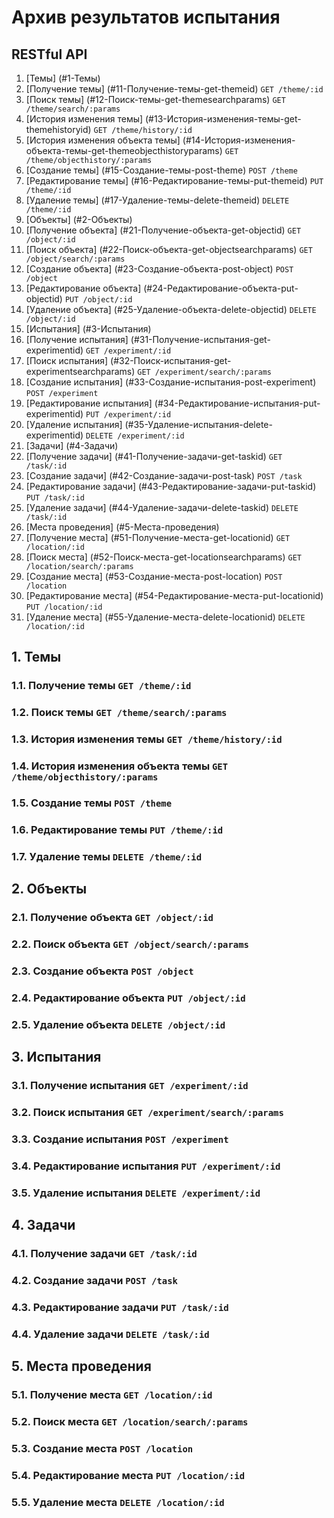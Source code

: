 # Архив результатов испытания


## RESTful API

1. [Темы] (#1-Темы)
  1. [Получение темы] (#11-Получение-темы-get-themeid) `GET /theme/:id`
  2. [Поиск темы] (#12-Поиск-темы-get-themesearchparams) `GET /theme/search/:params`
  3. [История изменения темы] (#13-История-изменения-темы-get-themehistoryid) `GET /theme/history/:id`
  4. [История изменения объекта темы] (#14-История-изменения-объекта-темы-get-themeobjecthistoryparams) `GET /theme/objecthistory/:params`
  5. [Создание темы] (#15-Создание-темы-post-theme) `POST /theme`
  6. [Редактирование темы] (#16-Редактирование-темы-put-themeid) `PUT /theme/:id`
  7. [Удаление темы] (#17-Удаление-темы-delete-themeid) `DELETE /theme/:id`
2. [Объекты] (#2-Объекты)
  1. [Получение объекта] (#21-Получение-объекта-get-objectid) `GET /object/:id`
  2. [Поиск объекта] (#22-Поиск-объекта-get-objectsearchparams) `GET /object/search/:params`
  3. [Создание объекта] (#23-Создание-объекта-post-object) `POST /object`
  4. [Редактирование объекта] (#24-Редактирование-объекта-put-objectid) `PUT /object/:id`
  5. [Удаление объекта] (#25-Удаление-объекта-delete-objectid) `DELETE /object/:id`
3. [Испытания] (#3-Испытания)
  1. [Получение испытания] (#31-Получение-испытания-get-experimentid) `GET /experiment/:id`
  2. [Поиск испытания] (#32-Поиск-испытания-get-experimentsearchparams) `GET /experiment/search/:params`
  3. [Создание испытания] (#33-Создание-испытания-post-experiment) `POST /experiment`
  4. [Редактирование испытания] (#34-Редактирование-испытания-put-experimentid) `PUT /experiment/:id`
  5. [Удаление испытания] (#35-Удаление-испытания-delete-experimentid) `DELETE /experiment/:id`
4. [Задачи] (#4-Задачи)
  1. [Получение задачи] (#41-Получение-задачи-get-taskid) `GET /task/:id`
  2. [Создание задачи] (#42-Создание-задачи-post-task) `POST /task`
  3. [Редактирование задачи] (#43-Редактирование-задачи-put-taskid) `PUT /task/:id`
  4. [Удаление задачи] (#44-Удаление-задачи-delete-taskid) `DELETE /task/:id`
5. [Места проведения] (#5-Места-проведения)
  1. [Получение места] (#51-Получение-места-get-locationid) `GET /location/:id`
  2. [Поиск места] (#52-Поиск-места-get-locationsearchparams) `GET /location/search/:params`
  3. [Создание места] (#53-Создание-места-post-location) `POST /location`
  4. [Редактирование места] (#54-Редактирование-места-put-locationid) `PUT /location/:id`
  5. [Удаление места] (#55-Удаление-места-delete-locationid) `DELETE /location/:id`


## 1. Темы

### 1.1. Получение темы `GET /theme/:id`

### 1.2. Поиск темы `GET /theme/search/:params`

### 1.3. История изменения темы `GET /theme/history/:id`

### 1.4. История изменения объекта темы `GET /theme/objecthistory/:params`

### 1.5. Создание темы `POST /theme`

### 1.6. Редактирование темы `PUT /theme/:id`

### 1.7. Удаление темы `DELETE /theme/:id`


## 2. Объекты

### 2.1. Получение объекта `GET /object/:id`

### 2.2. Поиск объекта `GET /object/search/:params`

### 2.3. Создание объекта `POST /object`

### 2.4. Редактирование объекта `PUT /object/:id`

### 2.5. Удаление объекта `DELETE /object/:id`


## 3. Испытания

### 3.1. Получение испытания `GET /experiment/:id`

### 3.2. Поиск испытания `GET /experiment/search/:params`

### 3.3. Создание испытания `POST /experiment`

### 3.4. Редактирование испытания `PUT /experiment/:id`

### 3.5. Удаление испытания `DELETE /experiment/:id`


## 4. Задачи

### 4.1. Получение задачи `GET /task/:id`

### 4.2. Создание задачи `POST /task`

### 4.3. Редактирование задачи `PUT /task/:id`

### 4.4. Удаление задачи `DELETE /task/:id`


## 5. Места проведения

### 5.1. Получение места `GET /location/:id`

### 5.2. Поиск места `GET /location/search/:params`

### 5.3. Создание места `POST /location`

### 5.4. Редактирование места `PUT /location/:id`

### 5.5. Удаление места `DELETE /location/:id`
